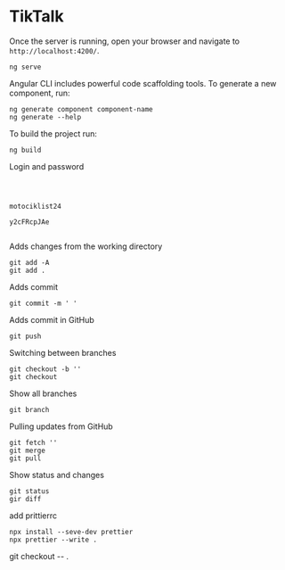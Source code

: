 # TikTalk


Once the server is running, open your browser and navigate to `http://localhost:4200/`.
```
ng serve
```


Angular CLI includes powerful code scaffolding tools. To generate a new component, run:
```
ng generate component component-name
ng generate --help
```


To build the project run:
```
ng build
```


Login and password
``````````````````



motociklist24

y2cFRcpJAe


``````````````````


Adds changes from the working directory
```
git add -A
git add .
```


Adds commit
```
git commit -m ' '
```


Adds commit in GitHub
```
git push
```


Switching between branches
```
git checkout -b ''
git checkout
```


Show all branches
```
git branch
```


Pulling updates from GitHub
```
git fetch ''
git merge
git pull
```


Show status and changes
```
git status
gir diff
```

add prittierrc

```
npx install --seve-dev prettier
npx prettier --write .

```


git checkout -- .

